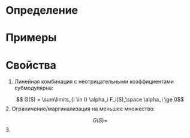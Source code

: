 # Определение 

# Примеры

# Свойства

1. Линейная комбинация с неотрицательными коэффициентами субмодулярна:

$$ G(S) = \sum\limits_{i \in I} \alpha_i F_i(S),\space \alpha_i \ge 0$$
2. Ограничение/маргинализация на меньшее множество:

$$G(S) = $$
3. 